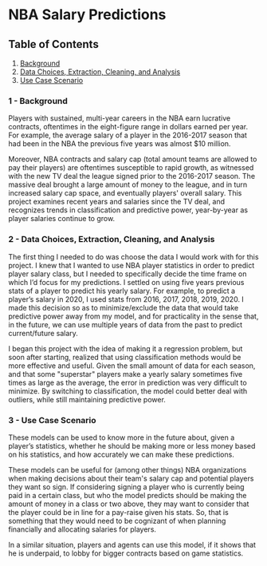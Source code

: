# NBA Salary Predictions

## Table of Contents
1. [Background](#Background)
2. [Data Choices, Extraction, Cleaning, and Analysis](#Data_Choices)
3. [Use Case Scenario](#Use_Case_Scenario)

### 1 - Background <a name="Background"></a>
Players with sustained, multi-year careers in the NBA earn lucrative contracts, oftentimes in the eight-figure range in dollars earned per year. For example, the average salary of a player in the 2016-2017 season that had been in the NBA the previous five years was almost $10 million. 

Moreover, NBA contracts and salary cap (total amount teams are allowed to pay their players) are oftentimes susceptible to rapid growth, as witnessed with the new TV deal the league signed prior to the 2016-2017 season. The massive deal brought a large amount of money to the league, and in turn increased salary cap space, and eventually players' overall salary. This project examines recent years and salaries since the TV deal, and recognizes trends in classification and predictive power, year-by-year as player salaries continue to grow.

### 2 -  Data Choices, Extraction, Cleaning, and Analysis<a name="Data_Choices"></a>
The first thing I needed to do was choose the data I would work with for this project. I knew that I wanted to use NBA player statistics in order to predict player salary class, but I needed to specifically decide the time frame on which I’d focus for my predictions. I settled on using five years previous stats of a player to predict his yearly salary. For example, to predict a player’s salary in 2020, I used stats from 2016, 2017, 2018, 2019, 2020. I made this decision so as to minimize/exclude the data that would take predictive power away from my model, and for practicality in the sense that, in the future, we can use multiple years of data from the past to predict current/future salary.

I began this project with the idea of making it a regression problem, but soon after starting, realized that using classification methods would be more effective and useful. Given the small amount of data for each season, and that some "superstar" players make a yearly salary sometimes five times as large as the average, the error in prediction was very difficult to minimize. By switching to classification, the model could better deal with outliers, while still maintaining predictive power.

### 3 - Use Case Scenario <a name="Use_Case_Scenario"></a>
These models can be used to know more in the future about, given a player’s statistics, whether he should be making more or less money based on his statistics, and how accurately we can make these predictions.

These models can be useful for (among other things) NBA organizations when making decisions about their team's salary cap and potential players they want so sign. If considering signing a player who is currently being paid in a certain class, but who the model predicts should be making the amount of money in a class or two above, they may want to consider that the player could be in line for a pay-raise given his stats. So, that is something that they would need to be cognizant of when planning financially and allocating salaries for players.

In a similar situation, players and agents can use this model, if it shows that he is underpaid, to lobby for bigger contracts based on game statistics.
